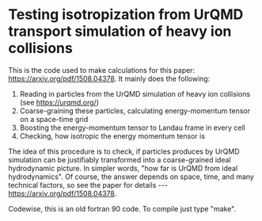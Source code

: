 # Testing isotropization from UrQMD transport simulation of heavy ion collisions

This is the code used to make calculations for this paper: https://arxiv.org/pdf/1508.04378.
It mainly does the following:
1. Reading in particles from the UrQMD simulation of heavy ion collisions (see https://urqmd.org/)
2. Coarse-graining these particles, calculating energy-momentum tensor on a space-time grid
3. Boosting the energy-momentum tensor to Landau frame in every cell
4. Checking, how isotropic the energy momentum tensor is

The idea of this procedure is to check, if particles produces by UrQMD simulation can be
justifiably transformed into a coarse-grained ideal hydrodynamic picture. In simpler words,
"how far is UrQMD from ideal hydrodynamics". Of course, the answer depends on space, time, and many technical
factors, so see the paper for details --- https://arxiv.org/pdf/1508.04378.

Codewise, this is an old fortran 90 code. To compile just type "make".
